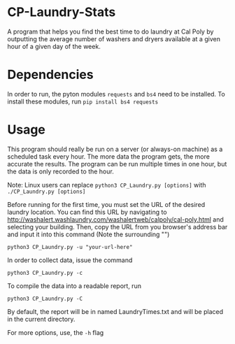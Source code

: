 # CP-Laundry-Stats
A program that helps you find the best time to do laundry at Cal Poly by outputting the average number of washers and dryers available at a given hour of a given day of the week.

# Dependencies
In order to run, the pyton modules ```requests``` and ```bs4``` need to be installed.  To install these modules, run
```pip install bs4 requests```

# Usage
This program should really be run on a server (or always-on machine) as a scheduled task every hour.  The more data the program gets, the more accurate the results.  The program can be run multiple times in one hour, but the data is only recorded to the hour.

Note: Linux users can replace ```python3 CP_Laundry.py [options]``` with ```./CP_Laundry.py [options]```

Before running for the first time, you must set the URL of the desired laundry location.  You can find this URL by navigating to http://washalert.washlaundry.com/washalertweb/calpoly/cal-poly.html and selecting your building.  Then, copy the URL from you browser's address bar and input it into this command (Note the surrounding "")
```
python3 CP_Laundry.py -u "your-url-here"
```

In order to collect data, issue the command
```
python3 CP_Laundry.py -c
```

To compile the data into a readable report, run 
```
python3 CP_Laundry.py -C
```
By default, the report will be in named LaundryTimes.txt and will be placed in the current directory.

For more options, use, the ```-h``` flag
